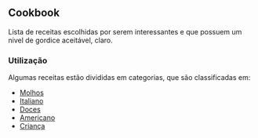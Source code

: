 ## Cookbook

Lista de receitas escolhidas por serem interessantes e que possuem um nivel de gordice aceitável, claro.

### Utilização

Algumas receitas estão divididas em categorias, que são classificadas em:

- [Molhos](https://github.com/luizbraga/cookbook/tree/master/01%20-%20Molhos)
- [Italiano](https://github.com/luizbraga/cookbook/tree/master/02%20-%20Italiano)
- [Doces](https://github.com/luizbraga/cookbook/tree/master/03%20-%20Doces)
- [Americano](https://github.com/luizbraga/cookbook/tree/master/04%20-%20Americano)
- [Criança](https://github.com/luizbraga/cookbook/tree/master/05%20-%20Crianca)
